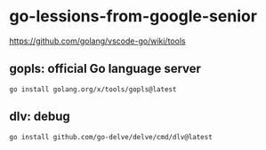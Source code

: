 # go-lessions-from-google-senior


https://github.com/golang/vscode-go/wiki/tools

## gopls: official Go language server 
```
go install golang.org/x/tools/gopls@latest
```

## dlv: debug
```
go install github.com/go-delve/delve/cmd/dlv@latest
```